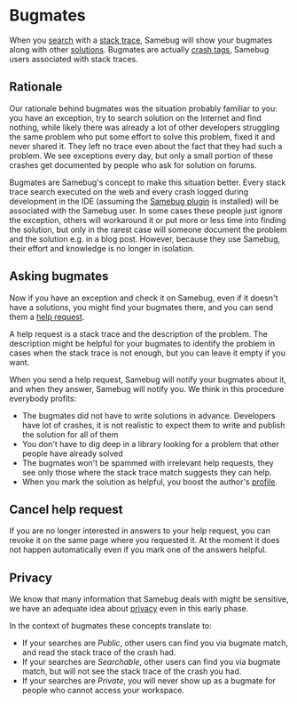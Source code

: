 # Bugmates

When you [search](search.md) with a [stack trace](stack-trace.md), Samebug will show your bugmates along with other [solutions](solutions.md).
Bugmates are actually [crash tags](rating-solutions.md), Samebug users associated with stack traces. 

## Rationale

Our rationale behind bugmates was the situation probably familiar to you: you have an exception,
try to search solution on the Internet and find nothing, while likely there was already a lot of other
developers struggling the same problem who put some effort to solve this problem, fixed it and never
shared it. They left no trace even about the fact that they had such a problem. We see exceptions
every day, but only a small portion of these crashes get documented by people who ask for solution
on forums.

Bugmates are Samebug's concept to make this situation better. Every stack trace search executed
on the web and every crash logged during development in the IDE (assuming the [Samebug plugin](integration/intellij-idea/install.md)
is installed) will be associated with the Samebug user. In some cases these people just ignore
the exception, others will workaround it or put more or less time into finding the solution,
but only in the rarest case will someone document the problem and the solution e.g. in a blog post.
However, because they use Samebug, their effort and knowledge is no longer in isolation.

## Asking bugmates

Now if you have an exception and check it on Samebug, even if it doesn't have a solutions,
you might find your bugmates there, and you can send them a [help request](help-requests.md).

A help request is a stack trace and the description of the problem. The description might be
helpful for your bugmates to identify the problem in cases when the stack trace is not enough,
but you can leave it empty if you want.

When you send a help request, Samebug will notify your bugmates about it, and when they answer,
Samebug will notify you. We think in this procedure everybody profits:
- The bugmates did not have to write solutions in advance. Developers have lot of crashes, it
is not realistic to expect them to write and publish the solution for all of them
- You don't have to dig deep in a library looking for a problem that other people have already solved
- The bugmates won't be spammed with irrelevant help requests, they see only those where the 
stack trace match suggests they can help.
- When you mark the solution as helpful, you boost the author's [profile](profile.md).

## Cancel help request

If you are no longer interested in answers to your help request, you can revoke it on the same 
page where you requested it. At the moment it does not happen automatically even if you mark
one of the answers helpful.

## Privacy

We know that many information that Samebug deals with might be sensitive, we have an
adequate idea about [privacy](privacy.md) even in this early phase.

In the context of bugmates these concepts translate to:
- If your searches are *Public*, other users can find you via bugmate match, and read the stack trace of the crash had.
- If your searches are *Searchable*, other users can find you via bugmate match, but will not see the stack trace of the crash you had.
- If your searches are *Private*, you will never show up as a bugmate for people who cannot access your workspace.
